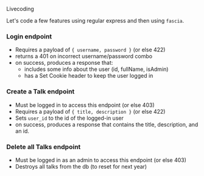 Livecoding

Let's code a few features using regular express and then using `fascia`.

### Login endpoint

- Requires a payload of `{ username, password }` (or else 422)
- returns a 401 on incorrect username/password combo
- on success, produces a response that:
  - includes some info about the user (id, fullName, isAdmin)
  - has a Set Cookie header to keep the user logged in

### Create a Talk endpoint

- Must be logged in to access this endpoint (or else 403)
- Requires a payload of `{ title, description }` (or else 422)
- Sets `user_id` to the id of the logged-in user
- on success, produces a response that contains the title, description, and an id.

### Delete all Talks endpoint

- Must be logged in as an admin to access this endpoint (or else 403)
- Destroys all talks from the db (to reset for next year)
